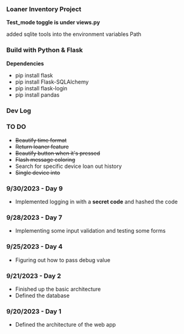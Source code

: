 ### Loaner Inventory Project

**Test_mode toggle is under views.py**

added sqlite tools into the environment variables Path

### Build with Python & Flask
**Dependencies**
- pip install flask
- pip install Flask-SQLAlchemy
- pip install flask-login
- pip install pandas

### Dev Log

### TO DO
- ~~Beautify time format~~
- ~~Return loaner feature~~ 
- ~~Beautify button when it's pressed~~
- ~~Flash message coloring~~ 
- Search for specific device loan out history
- ~~Single device into~~


### 9/30/2023 - Day 9
- Implemented logging in with a **secret code** and hashed the code

### 9/28/2023 - Day 7
- Implementing some input validation and testing some forms

### 9/25/2023 - Day 4
- Figuring out how to pass debug value 

### 9/21/2023 - Day 2
- Finished up the basic architecture
- Defined the database

### 9/20/2023 - Day 1
- Defined the architecture of the web app
